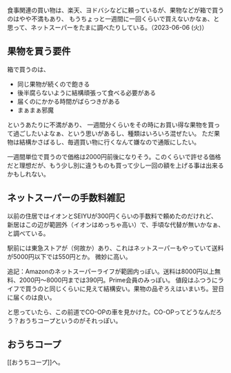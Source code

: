 食事関連の買い物は、楽天、ヨドバシなどに頼っているが、果物などが箱で買うのはやや不満もあり、
もうちょっと一週間に一回くらいで買えないかなぁ、と思って、ネットスーパーをたまに調べたりしている。（2023-06-06 (火)）

## 果物を買う要件

箱で買うのは、

- 同じ果物が続くので飽きる
- 後半腐らないように結構頑張って食べる必要がある
- 届くのにかかる時間がばらつきがある
- まぁまぁ邪魔

というあたりに不満があり、
一週間分くらいをその時にお買い得な果物を買って過ごしたいよなぁ、という思いがあるし、種類はいろいろ混ぜたい。
ただ果物は結構かさばるし、毎週買い物に行くなんて嫌なので通販にしたい。

一週間単位で買うので価格は2000円前後になりそう。このくらいで許せる価格だと理想だが、もう少し別に違うものも買って少し一回の額を上げる事は出来るかもしれない。

## ネットスーパーの手数料雑記

以前の住居ではイオンとSEIYUが300円くらいの手数料で頼めたのだけれど、
新居はこの辺が範囲外（イオンはめっちゃ高い）で、手頃な代替が無いかなぁ、と調べている。

駅前には東急ストアが（何故か）あり、これはネットスーパーもやっていて送料が5000円以下では550円とか。
微妙に高い。

追記：Amazonのネットスーパーライフが範囲内っぽい。送料は8000円以上無料、2000円～8000円までは390円。Prime会員のみっぽい。
値段はふつうにライフで買うのと同じくらいに見えて結構安い。果物の品ぞろえはいまいち。翌日に届くのは良い。

と思っていたら、この前道でCO-OPの車を見かけた。CO-OPってどうなんだろう？おうちコープというのがそれっぽい。

## おうちコープ

[[おうちコープ]]へ。